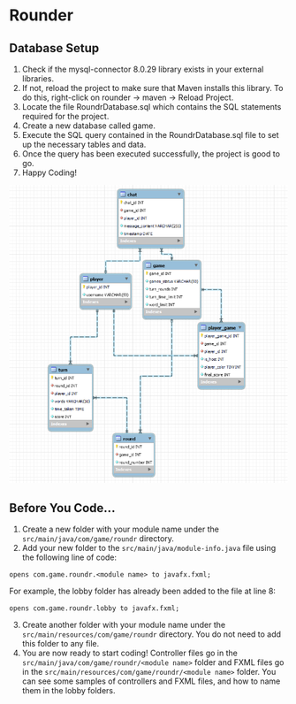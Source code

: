 # Rounder

## Database Setup

1. Check if the mysql-connector 8.0.29 library exists in your external libraries.
2. If not, reload the project to make sure that Maven installs this library. To do this, right-click on rounder -> maven -> Reload Project.
3. Locate the file RoundrDatabase.sql which contains the SQL statements required for the project.
4. Create a new database called game.
5. Execute the SQL query contained in the RoundrDatabase.sql file to set up the necessary tables and data.
6. Once the query has been executed successfully, the project is good to go.
7. Happy Coding!

![](src/main/resources/com/game/roundr/assets/DB_game_ERD.png)
## Before You Code...

1. Create a new folder with your module name under the `src/main/java/com/game/roundr` directory.
2. Add your new folder to the `src/main/java/module-info.java` file using the following line of code:
```
opens com.game.roundr.<module name> to javafx.fxml;
```
For example, the lobby folder has already been added to the file at line 8:
```
opens com.game.roundr.lobby to javafx.fxml;
```
3. Create another folder with your module name under the `src/main/resources/com/game/roundr` directory. You do not need to add this folder to any file.
4. You are now ready to start coding! Controller files go in the `src/main/java/com/game/roundr/<module name>` folder and FXML files go in the
`src/main/resources/com/game/roundr/<module name>` folder. You can see some samples of controllers and FXML files, and how to name them in the lobby folders.